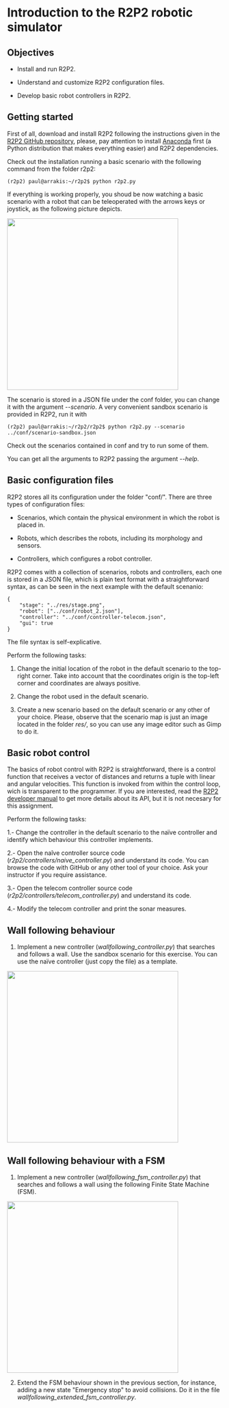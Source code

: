 # Introduction to the R2P2 robotic simulator

## Objectives

* Install and run R2P2.

* Understand and customize R2P2 configuration files.

* Develop basic robot controllers in R2P2.

## Getting started

First of all, download and install R2P2 following the instructions given in the [R2P2 GitHub repository](https://github.com/ISG-UAH/r2p2), please, pay attention to install [Anaconda](https://www.anaconda.com/distribution/) first (a Python distribution that makes everything easier) and R2P2 dependencies. 

Check out the installation running a basic scenario with the following command from the folder r2p2:

```
(r2p2) paul@arrakis:~/r2p2$ python r2p2.py
```

If everything is working properly, you shoud be now watching a basic scenario with a robot that can be teleoperated with the arrows keys or joystick, as the following picture depicts.

<img align="center" src="r2p2-stage.png" width="400">

The scenario is stored in a JSON file under the conf folder, you can change it with the argument *--scenario*. A very convenient sandbox scenario is provided in R2P2, run it with

```
(r2p2) paul@arrakis:~/r2p2/r2p2$ python r2p2.py --scenario ../conf/scenario-sandbox.json
```
Check out the scenarios contained in conf and try to run some of them.

You can get all the arguments to R2P2 passing the argument *--help*.

## Basic configuration files

R2P2 stores all its configuration under the folder "conf/". There are three types of configuration files:

- Scenarios, which contain the physical environment in which the robot is placed in.

- Robots, which describes the robots, including its morphology and sensors.

- Controllers, which configures a robot controller.

R2P2 comes with a collection of scenarios, robots and controllers, each one is stored in a JSON file, which is plain text format with a straightforward syntax, as can be seen in the next example with the default scenanio:

```
{
	"stage": "../res/stage.png",
	"robot": ["../conf/robot_2.json"],
	"controller": "../conf/controller-telecom.json",
	"gui": true
}

```

The file syntax is self-explicative.

Perform the following tasks:

1. Change the initial location of the robot in the default scenario to the top-right corner. Take into account that the coordinates origin is the top-left corner and coordinates are always positive.

2. Change the robot used in the default scenario.

3. Create a new scenario based on the default scenario or any other of your choice. Please, observe that the scenario map is just an image located in the folder *res/*, so you can use any image editor such as Gimp to do it.

## Basic robot control

The basics of robot control with R2P2 is straightforward, there is a control function that receives a vector of distances and returns a tuple with linear and angular velocities. This function is invoked from within the control loop, wich is transparent to the programmer. If you are interested, read the [R2P2 developer manual](https://github.com/ISG-UAH/r2p2/wiki/R2p2-documentation) to get more details about its API, but it is not necesary for this assignment.

Perform the following tasks:

1.- Change the controller in the default scenario to the naïve controller and identify which behaviour this controller implements.

2.- Open the naîve controller source code (*r2p2/controllers/naive_controller.py*) and understand its code. You can browse the code with GitHub or any other tool of your choice. Ask your instructor if you require assistance.

3.- Open the telecom controller source code (*r2p2/controllers/telecom_controller.py*) and understand its code.

4.- Modify the telecom controller and print the sonar measures.

## Wall following behaviour

1. Implement a new controller (*wallfollowing_controller.py*) that searches and follows a wall. Use the sandbox scenario for this exercise. You can use the naïve controller (just copy the file) as a template.

<img align="center" src="sandbox.png" width="400">

## Wall following behaviour  with a FSM

1. Implement a new controller (*wallfollowing_fsm_controller.py*) that searches and follows a wall using the following Finite State Machine (FSM).

<img align="center" src="fsm.svg" width="400">

2. Extend the FSM behaviour shown in the previous section, for instance, adding a new state "Emergency stop" to avoid collisions. Do it in the file *wallfollowing_extended_fsm_controller.py*. 
